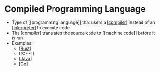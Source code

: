 # Compiled Programming Language

- Type of [[programming language]] that users a [[compiler]] instead of an [[interpreter]] to execute code
- The [[compiler]] translates the source code to [[machine code]] before it is run
- Examples:
  - [[Rust]]
  - [[C++]]
  - [[Java]]
  - [[Go]]

[//begin]: # "Autogenerated link references for markdown compatibility"
[programming-language]: programming-language "Programming Language"
[compiler]: compiler "Compiler"
[interpreter]: interpreter "Interpreter"
[machine-code]: machine-code "Machine Code"
[rust]: rust "Rust"
[c]: c "C"
[java]: java "Java"
[go]: go "Go"
[//end]: # "Autogenerated link references"
